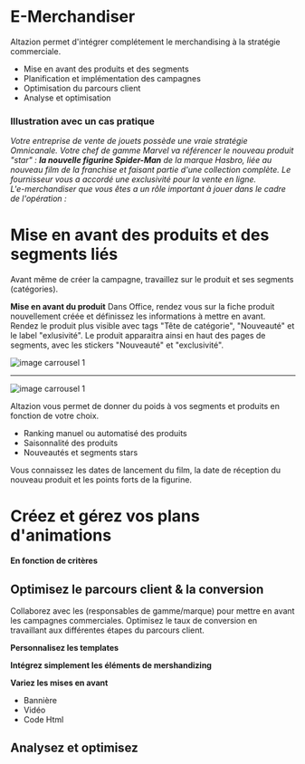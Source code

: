 # E-Merchandiser
Altazion permet d'intégrer complétement le merchandising à la stratégie commerciale. 
- Mise en avant des produits et des segments
- Planification et implémentation des campagnes
- Optimisation du parcours client
- Analyse et optimisation 

### Illustration avec un cas pratique 
_Votre entreprise de vente de jouets possède une vraie stratégie Omnicanale. Votre chef de gamme Marvel va référencer le nouveau produit "star" : **la nouvelle figurine Spider-Man** de la marque Hasbro, liée au nouveau film de la franchise et faisant partie d'une collection complète. Le fournisseur vous a accordé une exclusivité pour la vente en ligne.  
L'e-merchandiser que vous êtes a un rôle important à jouer dans le cadre de l'opération :_ 

# Mise en avant des produits et des segments liés
Avant même de créer la campagne, travaillez sur le produit et ses segments (catégories).

**Mise en avant du produit**
Dans Office, rendez vous sur la fiche produit nouvellement créée et définissez les informations à mettre en avant.
Rendez le produit plus visible avec tags "Tête de catégorie", "Nouveauté" et le label "exlusivité".
Le produit apparaitra ainsi en haut des pages de segments, avec les stickers "Nouveauté" et "exclusivité".

![image carrousel 1](https://aide.altazion.com/fr-fr/ressources/fiche-metier/tags.jpg)
<!--
test
-->

---- 
![image carrousel 1](https://aide.altazion.com/fr-fr/ressources/fiche-metier/tags.jpg)
<!--
-->

Altazion vous permet de donner du poids à vos segments et produits en fonction de votre choix.
- Ranking manuel ou automatisé des produits
- Saisonnalité des produits
- Nouveautés et segments stars

Vous connaissez les dates de lancement du film, la date de réception du nouveau produit et les points forts de la figurine. 
# Créez et gérez vos plans d'animations
**En fonction de critères**

## Optimisez le parcours client & la conversion 
Collaborez avec les (responsables de gamme/marque) pour mettre en avant les campagnes commerciales. Optimisez le taux de conversion en travaillant aux différentes étapes du parcours client. 

**Personnalisez les templates**

**Intégrez simplement les éléments de mershandizing**

**Variez les mises en avant**
- Bannière
- Vidéo 
- Code Html




## Analysez et optimisez